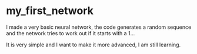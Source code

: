 # my_first_network
I made a very basic neural network, the code generates a random sequence and the network tries to work out if it starts with a 1...

It is very simple and I want to make it more advanced, I am still learning.
